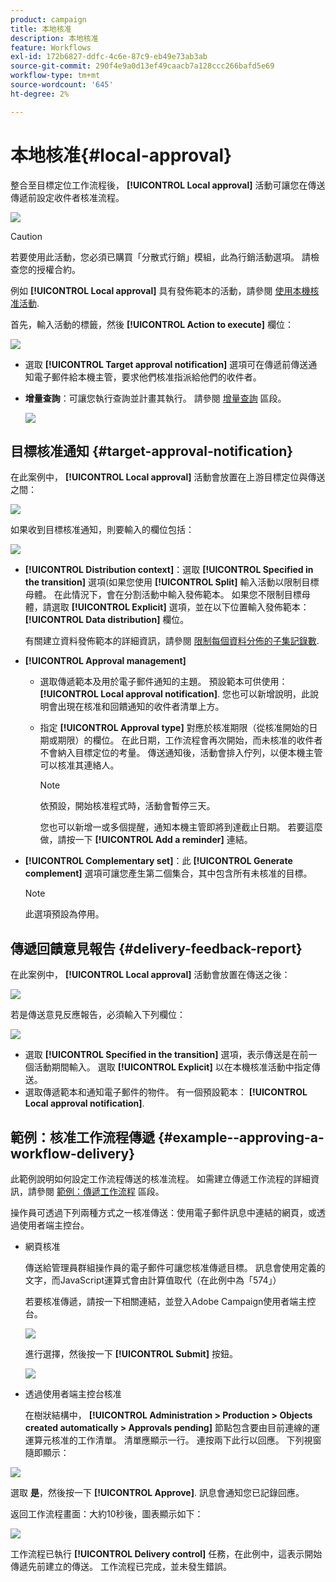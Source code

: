 ```yaml
---
product: campaign
title: 本地核准
description: 本地核准
feature: Workflows
exl-id: 172b6827-ddfc-4c6e-87c9-eb49e73ab3ab
source-git-commit: 290f4e9a0d13ef49caacb7a128ccc266bafd5e69
workflow-type: tm+mt
source-wordcount: '645'
ht-degree: 2%

---
```


# 本地核准{#local-approval}

整合至目標定位工作流程後， **[!UICONTROL Local approval]** 活動可讓您在傳送傳遞前設定收件者核准流程。

![](assets/local_validation_0.png)

>[!CAUTION]
>
>若要使用此活動，您必須已購買「分散式行銷」模組，此為行銷活動選項。 請檢查您的授權合約。

例如 **[!UICONTROL Local approval]** 具有發佈範本的活動，請參閱 [使用本機核准活動](local-approval-activity.md).

首先，輸入活動的標籤，然後 **[!UICONTROL Action to execute]** 欄位：

![](assets/local_validation_1.png)

* 選取 **[!UICONTROL Target approval notification]** 選項可在傳遞前傳送通知電子郵件給本機主管，要求他們核准指派給他們的收件者。

* **增量查詢**：可讓您執行查詢並計畫其執行。 請參閱 [增量查詢](incremental-query.md) 區段。

  ![](assets/local_validation_intro_3.png)

## 目標核准通知 {#target-approval-notification}

在此案例中， **[!UICONTROL Local approval]** 活動會放置在上游目標定位與傳送之間：

![](assets/local_validation_2.png)

如果收到目標核准通知，則要輸入的欄位包括：

![](assets/local_validation_3.png)

* **[!UICONTROL Distribution context]**：選取 **[!UICONTROL Specified in the transition]** 選項(如果您使用 **[!UICONTROL Split]** 輸入活動以限制目標母體。 在此情況下，會在分割活動中輸入發佈範本。 如果您不限制目標母體，請選取 **[!UICONTROL Explicit]** 選項，並在以下位置輸入發佈範本： **[!UICONTROL Data distribution]** 欄位。

  有關建立資料發佈範本的詳細資訊，請參閱 [限制每個資料分佈的子集記錄數](split.md#limiting-the-number-of-subset-records-per-data-distribution).

* **[!UICONTROL Approval management]**

   * 選取傳遞範本及用於電子郵件通知的主題。 預設範本可供使用： **[!UICONTROL Local approval notification]**. 您也可以新增說明，此說明會出現在核准和回饋通知的收件者清單上方。
   * 指定 **[!UICONTROL Approval type]** 對應於核准期限（從核准開始的日期或期限）的欄位。 在此日期，工作流程會再次開始，而未核准的收件者不會納入目標定位的考量。 傳送通知後，活動會排入佇列，以便本機主管可以核准其連絡人。

     >[!NOTE]
     >
     >依預設，開始核准程式時，活動會暫停三天。

     您也可以新增一或多個提醒，通知本機主管即將到達截止日期。 若要這麼做，請按一下 **[!UICONTROL Add a reminder]** 連結。

* **[!UICONTROL Complementary set]**：此 **[!UICONTROL Generate complement]** 選項可讓您產生第二個集合，其中包含所有未核准的目標。

  >[!NOTE]
  >
  >此選項預設為停用。

## 傳遞回饋意見報告 {#delivery-feedback-report}

在此案例中， **[!UICONTROL Local approval]** 活動會放置在傳送之後：

![](assets/local_validation_4.png)

若是傳送意見反應報告，必須輸入下列欄位：

![](assets/local_validation_workflow_4.png)

* 選取 **[!UICONTROL Specified in the transition]** 選項，表示傳送是在前一個活動期間輸入。 選取 **[!UICONTROL Explicit]** 以在本機核准活動中指定傳送。
* 選取傳遞範本和通知電子郵件的物件。 有一個預設範本： **[!UICONTROL Local approval notification]**.

## 範例：核准工作流程傳遞 {#example--approving-a-workflow-delivery}

此範例說明如何設定工作流程傳送的核准流程。 如需建立傳遞工作流程的詳細資訊，請參閱 [範例：傳遞工作流程](delivery.md#example--delivery-workflow) 區段。

操作員可透過下列兩種方式之一核准傳送：使用電子郵件訊息中連結的網頁，或透過使用者端主控台。

* 網頁核准

  傳送給管理員群組操作員的電子郵件可讓您核准傳遞目標。 訊息會使用定義的文字，而JavaScript運算式會由計算值取代（在此例中為「574」）

  若要核准傳遞，請按一下相關連結，並登入Adobe Campaign使用者端主控台。

  ![](assets/new-workflow-valid-webaccess.png)

  進行選擇，然後按一下 **[!UICONTROL Submit]** 按鈕。

  ![](assets/new-workflow-valid-webaccess-confirm.png)

* 透過使用者端主控台核准

  在樹狀結構中， **[!UICONTROL Administration > Production > Objects created automatically > Approvals pending]** 節點包含要由目前連線的運運算元核准的工作清單。 清單應顯示一行。 連按兩下此行以回應。 下列視窗隨即顯示：

![](assets/new-workflow-7.png)

選取 **是**，然後按一下 **[!UICONTROL Approve]**. 訊息會通知您已記錄回應。

返回工作流程畫面：大約10秒後，圖表顯示如下：

![](assets/new-workflow-8.png)

工作流程已執行 **[!UICONTROL Delivery control]** 任務，在此例中，這表示開始傳遞先前建立的傳送。 工作流程已完成，並未發生錯誤。
